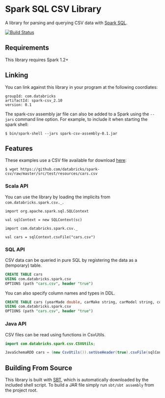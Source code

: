 # Spark SQL CSV Library

A library for parsing and querying CSV data with [Spark SQL](http://spark.apache.org/docs/latest/sql-programming-guide.html).

[![Build Status](https://travis-ci.org/databricks/spark-csv.svg?branch=master)](https://travis-ci.org/databricks/spark-csv)

## Requirements

This library requires Spark 1.2+

## Linking
You can link against this library in your program at the following coordiates:

```
groupId: com.databricks
artifactId: spark-csv_2.10
version: 0.1
```
The spark-csv assembly jar file can also be added to a Spark using the `--jars` command line option.  For example, to include it when starting the spark shell:

```
$ bin/spark-shell --jars spark-csv-assembly-0.1.jar
```

## Features
These examples use a CSV file available for download [here](https://github.com/databricks/spark-csv/raw/master/src/test/resources/cars.csv):

```
$ wget https://github.com/databricks/spark-csv/raw/master/src/test/resources/cars.csv
```

### Scala API

You can use the library by loading the implicits from `com.databricks.spark.csv._`.

```
import org.apache.spark.sql.SQLContext

val sqlContext = new SQLContext(sc)

import com.databricks.spark.csv._

val cars = sqlContext.csvFile("cars.csv")
```

### SQL API
CSV data can be queried in pure SQL by registering the data as a (temporary) table.

```sql
CREATE TABLE cars
USING com.databricks.spark.csv
OPTIONS (path "cars.csv", header "true")
```

You can also specify column names and types in DDL.
```sql
CREATE TABLE cars (yearMade double, carMake string, carModel string, comments string, blank string)
USING com.databricks.spark.csv
OPTIONS (path "cars.csv", header "true")
```

### Java API
CSV files can be read using functions in CsvUtils.

```java
import com.databricks.spark.csv.CSVUtils;

JavaSchemaRDD cars = (new CsvUtils()).setUseHeader(true).csvFile(sqlContext, "cars.csv");
```

## Building From Source
This library is built with [SBT](http://www.scala-sbt.org/0.13/docs/Command-Line-Reference.html), which is automatically downloaded by the included shell script. To build a JAR file simply run `sbt/sbt assembly` from the project root.

